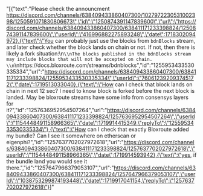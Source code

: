 "[{\"text\":\"Please check the announcment https://discord.com/channels/638409433860407300/1027972230531002398/1250591071830806673\",\"id\":\"1250874391147839600\",\"url\":\"https://discord.com/channels/638409433860407300/638411171233398824/1250874391147839600\",\"userId\":\"416996882275893248\",\"date\":1718302094972},{\"text\":\"You can probably just use the blocks from `bdnBlocks` stream, and later check whether the block lands on chain or not. If not, then there is likely a fork situation:\\n```\\nThe blocks published in the bdnBlocks stream may include blocks that will not be accepted on chain. \\n```\\nhttps://docs.bloxroute.com/streams/bdnblocks\",\"id\":\"1255953433530335334\",\"url\":\"https://discord.com/channels/638409433860407300/638411171233398824/1255953433530335334\",\"userId\":\"760612392093745172\",\"date\":1719513033040},{\"text\":\"How can I check that block lands on chain in next 12 sec?  I need to know block is forked before the next block is landed. May be bloxroute streams have some info from consensys layers for it?\",\"id\":\"1257636952954507264\",\"url\":\"https://discord.com/channels/638409433860407300/638411171233398824/1257636952954507264\",\"userId\":\"1154448491158966365\",\"date\":1719914415349,\"replyTo\":\"1255953433530335334\"},{\"text\":\"How can I check that exactly Bloxroute added my bundle? Can I see it somewhere on etherscan or eigenphi?\",\"id\":\"1257637702027972618\",\"url\":\"https://discord.com/channels/638409433860407300/638411171233398824/1257637702027972618\",\"userId\":\"1154448491158966365\",\"date\":1719914593942},{\"text\":\"yes, if the bundle land you would see it there.\",\"id\":\"1257647966379053107\",\"url\":\"https://discord.com/channels/638409433860407300/638411171233398824/1257647966379053107\",\"userId\":\"1038753299874193448\",\"date\":1719917041154,\"replyTo\":\"1257637702027972618\"}]"